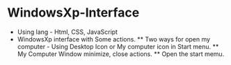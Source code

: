 # WindowsXp-Interface
* Using lang - Html, CSS, JavaScript
* WindowsXp interface with Some actions.
  ** Two ways for open my computer - Using Desktop Icon or My computer icon in Start menu.
  ** My Computer Window minimize, close actions.
  ** Open the start memu.